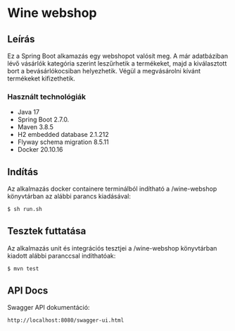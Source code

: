 # Wine webshop

## Leírás
Ez a Spring Boot alkamazás egy webshopot valósít meg. A már adatbáziban lévő vásárlók kategória szerint leszűrhetik a termékeket, majd a kiválasztott bort a bevásárlókocsiban helyezhetik. 
Végül a megvásárolni kívánt termékeket kifizethetik.

### Használt technológiák
- Java 17
- Spring Boot 2.7.0.
- Maven 3.8.5
- H2 embedded database 2.1.212
- Flyway schema migration 8.5.11
- Docker 20.10.16

## Indítás

Az alkalmazás docker containere terminálból indítható a /wine-webshop könyvtárban az alábbi parancs kiadásával:

```sh
$ sh run.sh
```

## Tesztek futtatása

Az alkalmazás unit és integrációs tesztjei a /wine-webshop könyvtárban kiadott alábbi paranccsal indíthatóak:

```sh
$ mvn test
```

## API Docs
Swagger API dokumentáció:
```sh
http://localhost:8080/swagger-ui.html
```
